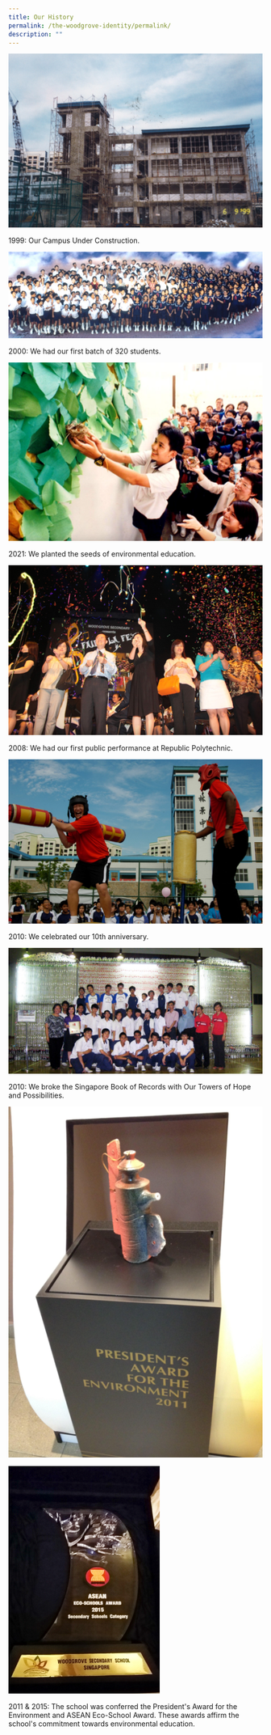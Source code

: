 ```yaml
---
title: Our History
permalink: /the-woodgrove-identity/permalink/
description: ""
---
```

![1999: Our Campus Under Construction](/images/The%20Woodgrove%20Spirit/School%20Under%20Construction.png)

1999: Our Campus Under Construction.

![2000: The School's First Batch of 320 Students.](/images/The%20Woodgrove%20Spirit/Pioneer%20batch%20of%20students.png)

2000: We had our first batch of 320 students.

![](/images/The%20Woodgrove%20Spirit/(2001)%20Pionner%20Initiative%20to%20Include%20Green%20Education%20in%20Curriculum.png)

2021: We planted the seeds of environmental education.

![](/images/The%20Woodgrove%20Spirit/(2008)%20Our%20First%20Public%20Performance.png)

2008: We had our first public performance at Republic Polytechnic. 

![](/images/The%20Woodgrove%20Spirit/(2010)%20Our%2010th%20Anniversary%20Carnival.png)

2010: We celebrated our 10th anniversary.

![](/images/The%20Woodgrove%20Spirit/(2010)%20Breaking%20the%20Singapore%20Book%20of%20Records%20Most%20Recycled%20Bottles%20Used%20for%20a%20Sculpture.png)

2010: We broke the Singapore Book of Records with Our Towers of Hope and Possibilities.

![](/images/The%20Woodgrove%20Spirit/(2011)%20President's%20Award%20for%20the%20Environment.png)



_<img src="/images/The%20Woodgrove%20Spirit/(2015)%202nd%20ASEAN%20Eco-Schools%20Award.png" alt="HTML tutorial" style="width:300px;height:450px;">_

2011 & 2015: The school was conferred the President's Award for the Environment and ASEAN Eco-School Award. These awards  affirm the school's commitment towards environmental education.